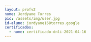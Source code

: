 ```yaml
---
layout: profv2
nome: Jordyane Torres
pic: /assets/img/user.jpg
id-aluno: jordyane168torres.google
certificados:
  - nome: certificado-dnli-2021-04-16
---
```


